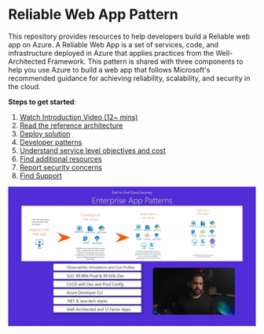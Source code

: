 # Reliable Web App Pattern

This repository provides resources to help developers build a Reliable web app on Azure. A Reliable Web App is a set of services, code, and infrastructure deployed in Azure that applies practices from the Well-Architected Framework. This pattern is shared with three components to help you use Azure to build a web app that follows Microsoft's recommended guidance for achieving reliability, scalability, and security in the cloud.

**Steps to get started**:

1. [Watch Introduction Video (12~ mins)](https://microsoftapc-my.sharepoint.com/:v:/g/personal/nanil_microsoft_com/EVeC0AjLPxdBjUke0tRpe_IBua-phq4_qvFP2TcOHLtbZg?e=aQfW6o)
1. [Read the reference architecture](reliable-web-app.md)
1. [Deploy solution](implementation.md)
1. [Developer patterns](patterns.md)
1. [Understand service level objectives and cost](slo-and-cost.md)
1. [Find additional resources](additional-resources.md)
1. [Report security concerns](SECURITY.md)
1. [Find Support](SUPPORT.md)

[![screenshot azd env new](./assets/Guide/Intro-video.jpg)](https://microsoftapc-my.sharepoint.com/:v:/g/personal/nanil_microsoft_com/EaFYz80v2W1CoGKwFxbvuIEBLO6xenwwtv03apn3yv6mMg)

